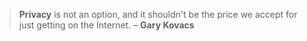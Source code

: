 > **Privacy** is not an option, and it shouldn't be the price we accept for just getting on the Internet.
> – **Gary Kovacs**
